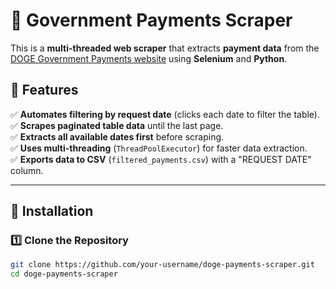 # 🐶 Government Payments Scraper  

This is a **multi-threaded web scraper** that extracts **payment data** from the [DOGE Government Payments website](https://doge.gov/payments) using **Selenium** and **Python**.  

## **📌 Features**
✅ **Automates filtering by request date** (clicks each date to filter the table).  
✅ **Scrapes paginated table data** until the last page.  
✅ **Extracts all available dates first** before scraping.  
✅ **Uses multi-threading** (`ThreadPoolExecutor`) for faster data extraction.  
✅ **Exports data to CSV** (`filtered_payments.csv`) with a "REQUEST DATE" column.  

---

## **🔧 Installation**
### **1️⃣ Clone the Repository**
```bash
git clone https://github.com/your-username/doge-payments-scraper.git
cd doge-payments-scraper

